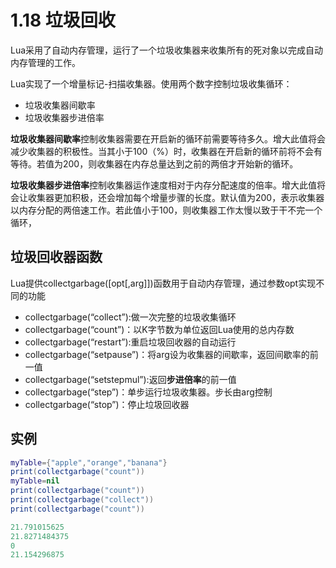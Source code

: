 # 1.18 垃圾回收

Lua采用了自动内存管理，运行了一个垃圾收集器来收集所有的死对象以完成自动内存管理的工作。

Lua实现了一个增量标记-扫描收集器。使用两个数字控制垃圾收集循环：

* 垃圾收集器间歇率
* 垃圾收集器步进倍率

**垃圾收集器间歇率**控制收集器需要在开启新的循环前需要等待多久。增大此值将会减少收集器的积极性。当其小于100（%）时，收集器在开启新的循环前将不会有等待。若值为200，则收集器在内存总量达到之前的两倍才开始新的循环。

**垃圾收集器步进倍率**控制收集器运作速度相对于内存分配速度的倍率。增大此值将会让收集器更加积极，还会增加每个增量步骤的长度。默认值为200，表示收集器以内存分配的两倍速工作。若此值小于100，则收集器工作太慢以致于干不完一个循环，

## 垃圾回收器函数

Lua提供collectgarbage([opt[,arg]])函数用于自动内存管理，通过参数opt实现不同的功能

* collectgarbage(“collect”):做一次完整的垃圾收集循环
* collectgarbage(“count”)：以K字节数为单位返回Lua使用的总内存数
* collectgarbage(“restart”):重启垃圾回收器的自动运行
* collectgarbage(“setpause”)：将arg设为收集器的间歇率，返回间歇率的前一值
* collectgarbage(“setstepmul”):返回**步进倍率**的前一值
* collectgarbage(“step”)：单步运行垃圾收集器。步长由arg控制
* collectgarbage(“stop”)：停止垃圾回收器

## 实例

```lua
myTable={"apple","orange","banana"}
print(collectgarbage("count"))
myTable=nil
print(collectgarbage("count"))
print(collectgarbage("collect"))
print(collectgarbage("count"))
```

```lua
21.791015625
21.8271484375
0
21.154296875
```

